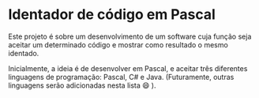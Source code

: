 # Identador de código em Pascal

Este projeto é sobre um desenvolvimento de um software cuja função seja aceitar um determinado código e mostrar como resultado o mesmo identado.

Inicialmente, a ideia é de desenvolver em Pascal, e aceitar três diferentes linguagens de programação: Pascal, C# e Java. (Futuramente, outras linguagens serão adicionadas nesta lista :smile: ).